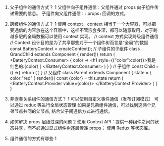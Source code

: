 1. 父子组件的通信方式？ 1
   父组件向子组件通信：父组件通过 props 向子组件传递需要的信息。
   子组件向父组件通信：: props+回调的方式。
2. 跨级组件的通信方式？ 1
   使用 context，context 相当于一个大容器，可以把要通信的内容放在这个容器中，这样不管嵌套多深，都可以随意取用，对于跨越多层的全局数据可以使用 context 实现。
   // context 方式实现跨级组件通信
   // Context 设计目的是为了共享那些对于一个组件树而言是“全局”的数据
   const BatteryContext = createContext();
   // 子组件的子组件
   class GrandChild extends Component {
   render(){
   return (
   <BatteryContext.Consumer>
   {
   color => <h1 style={{"color":color}}>我是红色的:{color}</h1>
   }
   </BatteryContext.Consumer>
   )
   }
   }
   // 子组件
   const Child = () =>{
   return (
   <GrandChild/>
   )
   }
   // 父组件
   class Parent extends Component {
   state = {
   color:"red"
   }
   render(){
   const {color} = this.state
   return (
   <BatteryContext.Provider value={color}>
   <Child></Child>
   </BatteryContext.Provider>
   )
   }
   }

3. 非嵌套关系组件的通信方式？ 1
   可以使用自定义事件通信（发布订阅模式）
   可以通过 redux 等进行全局状态管理
   如果是兄弟组件通信，可以找到这两个兄弟节点共同的父节点, 结合父子间通信方式进行通信。

4. 如何解决 props 层级过深的问题 2
   使用 Context API：提供一种组件之间的状态共享，而不必通过显式组件树逐层传递 props；
   使用 Redux 等状态库。

5. 组件通信的方式有哪些 1
